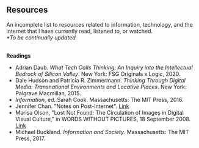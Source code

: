 ## Resources
An incomplete list to resources related to information, technology, and the internet that I have currently read, listened to, or watched.
<br>
_*To be continually updated._
<br>
<br>

**Readings**<br>
* Adrian Daub. _What Tech Calls Thinking: An Inquiry into the Intellectual Bedrock of Silicon Valley_. New York: FSG Originals x Logic, 2020.<br>
* Dale Hudson and Patricia R. Zimmermann. *Thinking Through Digital Media: Transnational Environments and Locative Places*. New York: Palgrave Macmillan, 2015.<br>
* _Information_, ed. Sarah Cook. Massachusetts: The MIT Press, 2016.<br>
* Jennifer Chan. "Notes on Post-Internet". [Link](https://www.academia.edu/7508373/Notes_on_Post_Internet)<br>
* Marisa Olson, "Lost Not Found: The Circulation of Images in Digital Visual Culture," in WORDS WITHOUT PICTURES, 18 September 2008. [Link](https://www.academia.edu/26348235/_Lost_Not_Found_The_Circulation_of_Images_in_Digital_Visual_Culture_from_Words_Without_Pictures)<br>
* Michael Buckland. *Information and Society*. Massachusetts: The MIT Press, 2017.<br>
